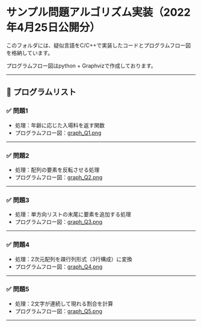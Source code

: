 # サンプル問題アルゴリズム実装（2022年4月25日公開分）

このフォルダには、疑似言語をC/C++で実装したコードとプログラムフロー図を格納しています。

プログラムフロー図はpython + Graphvizで作成しております。

---

## 📘 プログラムリスト

### ✅ 問題1

- 処理：年齢に応じた入場料を返す関数
- プログラムフロー図：[graph_Q1.png](./Q.01/プログラムフロー図/graph_Q1.png)

---

### ✅ 問題2

- 処理：配列の要素を反転させる処理
- プログラムフロー図：[graph_Q2.png](./Q.02/プログラムフロー図/graph_Q2.png)

---

### ✅ 問題3

- 処理：単方向リストの末尾に要素を追加する処理
- プログラムフロー図：[graph_Q3.png](./Q.03/プログラムフロー図/graph_Q3.png)

---

### ✅ 問題4

- 処理：2次元配列を疎行列形式（3行構成）に変換
- プログラムフロー図：[graph_Q4.png](./Q.04/プログラムフロー図/graph_Q4.png)

---

### ✅ 問題5

- 処理：2文字が連続して現れる割合を計算
- プログラムフロー図：[graph_Q5.png](./Q.05/プログラムフロー図/graph_Q5.png)

---


